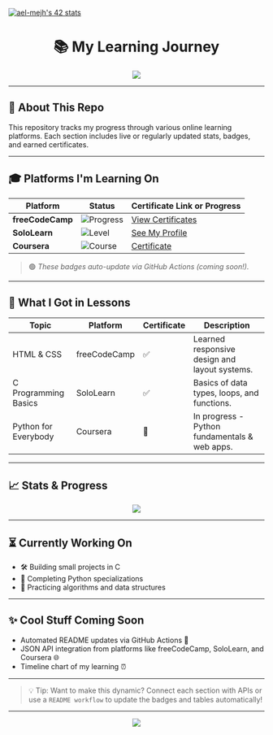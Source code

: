 [![ael-mejh's 42 stats](https://badge.mediaplus.ma/greenbinary/ael-mejh)](https://github.com/oakoudad/badge42)
<h1 align="center">📚 My Learning Journey</h1>

<p align="center">
  <img src="https://readme-typing-svg.herokuapp.com/?lines=Tracking+my+progress+online...;Certificates,+Levels+and+Skills!&center=true&width=500&height=45">
</p>

---

## 🚀 About This Repo

This repository tracks my progress through various online learning platforms. Each section includes live or regularly updated stats, badges, and earned certificates.

---

## 🎓 Platforms I'm Learning On

| Platform      | Status                                                                 | Certificate Link or Progress |
|---------------|------------------------------------------------------------------------|-------------------------------|
| **freeCodeCamp** | ![Progress](https://img.shields.io/badge/Progress-Responsive_Web_Design-brightgreen?style=flat-square&logo=freecodecamp) | [View Certificates](https://www.freecodecamp.org/certification/YOUR_USERNAME/responsive-web-design) |
| **SoloLearn** | ![Level](https://img.shields.io/badge/Level-C%20Basics-blue?style=flat-square&logo=sololearn) | [See My Profile](https://www.sololearn.com/Profile/YOUR_ID) |
| **Coursera**  | ![Course](https://img.shields.io/badge/Enrolled-Algorithms_1-yellow?style=flat-square&logo=coursera) | [Certificate](https://coursera.org/verify/YOUR_CODE) |

> 🟢 *These badges auto-update via GitHub Actions (coming soon!).*

---

## 🏅 What I Got in Lessons

| Topic                | Platform       | Certificate | Description                                   |
|----------------------|----------------|-------------|-----------------------------------------------|
| HTML & CSS           | freeCodeCamp   | ✅           | Learned responsive design and layout systems. |
| C Programming Basics | SoloLearn      | ✅           | Basics of data types, loops, and functions.   |
| Python for Everybody | Coursera       | 🚧           | In progress - Python fundamentals & web apps. |

---

## 📈 Stats & Progress

<p align="center">
  <img src="https://github-readme-stats.vercel.app/api?username=YOUR_GITHUB_USERNAME&show_icons=true&theme=radical" />
</p>

---

## ⏳ Currently Working On

- 🛠️ Building small projects in C
- 🎯 Completing Python specializations
- 📘 Practicing algorithms and data structures

---

## ✨ Cool Stuff Coming Soon

- Automated README updates via GitHub Actions 🔁  
- JSON API integration from platforms like freeCodeCamp, SoloLearn, and Coursera 🌐  
- Timeline chart of my learning ⏰

---

> 💡 Tip: Want to make this dynamic? Connect each section with APIs or use a `README workflow` to update the badges and tables automatically!

---

<p align="center">
  <img src="https://readme-typing-svg.herokuapp.com?font=Fira+Code&size=22&pause=1000&color=58A6FF&width=435&lines=Keep+Learning+🚀;One+Step+at+a+Time!;Certificate+by+Certificate+🎓" />
</p>
